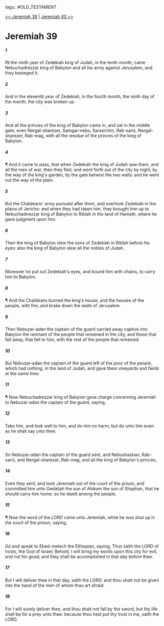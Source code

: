 tags:: #OLD_TESTAMENT

[<< Jeremiah 38](OLD_TESTAMENT/24_Jeremiah/Jeremiah_38.md) | [Jeremiah 40 >>](OLD_TESTAMENT/24_Jeremiah/Jeremiah_40.md)

# Jeremiah 39

##### 1

IN the ninth year of Zedekiah king of Judah, in the tenth month, came Nebuchadrezzar king of Babylon and all his army against Jerusalem, and they besieged it.

##### 2

And in the eleventh year of Zedekiah, in the fourth month, the ninth day of the month, the city was broken up.

##### 3

And all the princes of the king of Babylon came in, and sat in the middle gate, even Nergal-sharezer, Samgar-nebo, Sarsechim, Rab-saris, Nergal-sharezer, Rab-mag, with all the residue of the princes of the king of Babylon.

##### 4

¶ And it came to pass, that when Zedekiah the king of Judah saw them, and all the men of war, then they fled, and went forth out of the city by night, by the way of the king's garden, by the gate betwixt the two walls: and he went out the way of the plain.

##### 5

But the Chaldeans' army pursued after them, and overtook Zedekiah in the plains of Jericho: and when they had taken him, they brought him up to Nebuchadnezzar king of Babylon to Riblah in the land of Hamath, where he gave judgment upon him.

##### 6

Then the king of Babylon slew the sons of Zedekiah in Riblah before his eyes: also the king of Babylon slew all the nobles of Judah.

##### 7

Moreover he put out Zedekiah's eyes, and bound him with chains, to carry him to Babylon.

##### 8

¶ And the Chaldeans burned the king's house, and the houses of the people, with fire, and brake down the walls of Jerusalem.

##### 9

Then Nebuzar-adan the captain of the guard carried away captive into Babylon the remnant of the people that remained in the city, and those that fell away, that fell to him, with the rest of the people that remained.

##### 10

But Nebuzar-adan the captain of the guard left of the poor of the people, which had nothing, in the land of Judah, and gave them vineyards and fields at the same time.

##### 11

¶ Now Nebuchadrezzar king of Babylon gave charge concerning Jeremiah to Nebuzar-adan the captain of the guard, saying,

##### 12

Take him, and look well to him, and do him no harm; but do unto him even as he shall say unto thee.

##### 13

So Nebuzar-adan the captain of the guard sent, and Nebushasban, Rab-saris, and Nergal-sharezer, Rab-mag, and all the king of Babylon's princes;

##### 14

Even they sent, and took Jeremiah out of the court of the prison, and committed him unto Gedaliah the son of Ahikam the son of Shaphan, that he should carry him home: so he dwelt among the people.

##### 15

¶ Now the word of the LORD came unto Jeremiah, while he was shut up in the court of the prison, saying,

##### 16

Go and speak to Ebed-melech the Ethiopian, saying, Thus saith the LORD of hosts, the God of Israel; Behold, I will bring my words upon this city for evil, and not for good; and they shall be accomplished in that day before thee.

##### 17

But I will deliver thee in that day, saith the LORD: and thou shalt not be given into the hand of the men of whom thou art afraid.

##### 18

For I will surely deliver thee, and thou shalt not fall by the sword, but thy life shall be for a prey unto thee: because thou hast put thy trust in me, saith the LORD.
